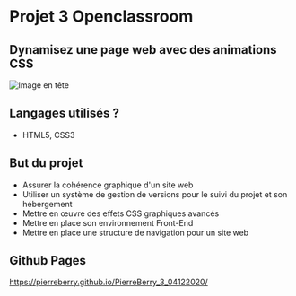 # Projet 3 Openclassroom

## Dynamisez une page web avec des animations CSS

![Image en tête](https://i.imgur.com/Ma8MWLl.png)

## Langages utilisés ?

+ HTML5, CSS3

## But du projet

+ Assurer la cohérence graphique d'un site web
+ Utiliser un système de gestion de versions pour le suivi du projet et son hébergement
+ Mettre en œuvre des effets CSS graphiques avancés
+ Mettre en place son environnement Front-End
+ Mettre en place une structure de navigation pour un site web

## Github Pages

https://pierreberry.github.io/PierreBerry_3_04122020/
